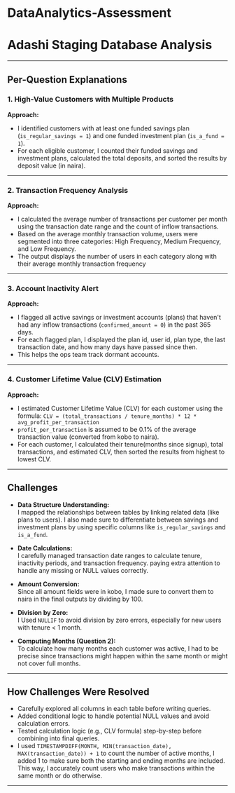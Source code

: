 # DataAnalytics-Assessment

# Adashi Staging Database Analysis

---

## Per-Question Explanations

### 1. High-Value Customers with Multiple Products

**Approach:**  
- I identified customers with at least one funded savings plan (`is_regular_savings = 1`) and one funded investment plan (`is_a_fund = 1`).
- For each eligible customer, I counted their funded savings and investment plans, calculated the total deposits, and sorted the results by deposit value (in naira).

---

### 2. Transaction Frequency Analysis

**Approach:**  
- I calculated the average number of transactions per customer per month using the transaction date range and the count of inflow transactions.
- Based on the average monthly transaction volume, users were segmented into three categories: High Frequency, Medium Frequency, and Low Frequency.
- The output displays the number of users in each category along with their average monthly transaction frequency

---

### 3. Account Inactivity Alert

**Approach:**  
- I flagged all active savings or investment accounts (plans) that haven't had any inflow transactions (`confirmed_amount = 0`) in the past 365 days.
- For each flagged plan, I displayed the plan id, user id, plan type, the last transaction date, and how many days have passed since then.
- This helps the ops team track dormant accounts.

---

### 4. Customer Lifetime Value (CLV) Estimation

**Approach:**  
- I estimated Customer Lifetime Value (CLV) for each customer using the formula:  `CLV = (total_transactions / tenure_months) * 12 * avg_profit_per_transaction`
- `profit_per_transaction` is assumed to be 0.1% of the average transaction value (converted from kobo to naira).
- For each customer, I calculated their tenure(months since signup), total transactions, and estimated CLV, then sorted the results from highest to lowest CLV.

---

## Challenges

- **Data Structure Understanding:**  
  I mapped the relationships between tables by linking related data (like plans to users). I also made sure to differentiate between savings and investment plans by using specific columns like `is_regular_savings` and `is_a_fund`.

- **Date Calculations:**  
  I carefully managed transaction date ranges to calculate tenure, inactivity periods, and transaction frequency. paying extra attention to handle any missing or NULL values correctly.

- **Amount Conversion:**  
  Since all amount fields were in kobo, I made sure to convert them to naira in the final outputs by dividing by 100.

- **Division by Zero:**  
  I Used `NULLIF` to avoid division by zero errors, especially for new users with tenure < 1 month.

- **Computing Months (Question 2):**  
  To calculate how many months each customer was active, I had to be precise since transactions might happen within the same month or might not cover full months.
  
---

## How Challenges Were Resolved

- Carefully explored all columns in each table before writing queries.
- Added conditional logic to handle potential NULL values and avoid calculation errors.
- Tested calculation logic (e.g., CLV formula) step-by-step before combining into final queries.
-  I used `TIMESTAMPDIFF(MONTH, MIN(transaction_date), MAX(transaction_date)) + 1` to count the number of active months, I added 1 to make sure both the starting and ending months are included. This way, I accurately count users who make transactions within the same month or do otherwise.

---



